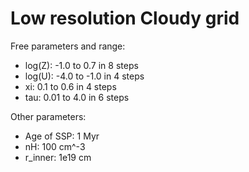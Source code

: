 # Low resolution Cloudy grid

Free parameters and range:
- log(Z): -1.0 to 0.7 in 8 steps
- log(U): -4.0 to -1.0 in 4 steps
- xi: 0.1 to 0.6 in 4 steps
- tau: 0.01 to 4.0 in 6 steps

Other parameters:
- Age of SSP: 1 Myr
- nH: 100 cm^-3
- r_inner: 1e19 cm
